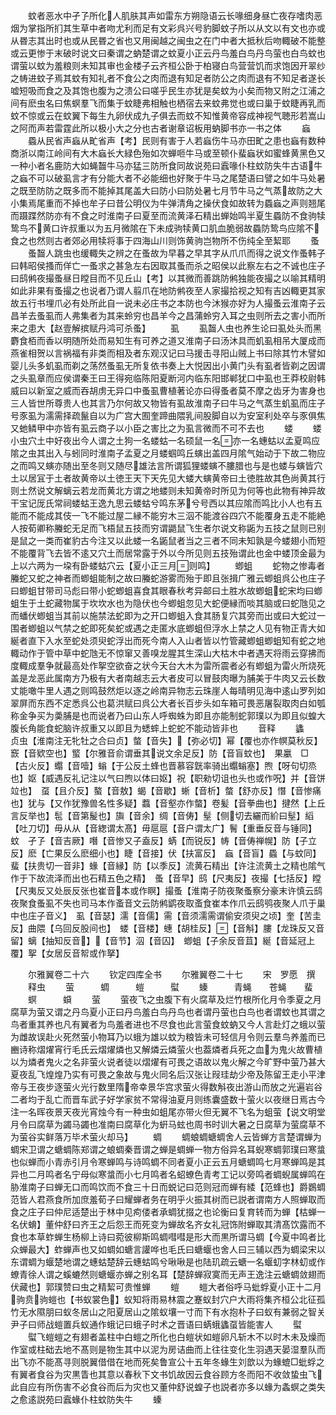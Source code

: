 <!-- { "loadSidebar": true } -->
　　蚊者恶水中孑孒所化人肌肤其声如雷东方朔隐语云长喙细身昼亡夜存嗜肉恶烟为掌指所扪其生草中者吻尤利而足有文彩呉兴号豹脚蚊子所以从文以有文也亦或从昬志其出时也或从民昬之省也又用闽越之闽虫之在门中者大抵秋后吻輙破不能整或云更惨于末破时说文曰秦谓之蚋楚谓之蚊夏小正云丹鸟羞白鸟丹鸟萤也白鸟蚊也谓萤以蚊为羞粮则未知其审也金楼子云齐桓公卧于柏寝白鸟营营饥而求饱因开翠纱之帱进蚊子焉其蚊有知礼者不食公之肉而退有知足者防公之肉而退有不知足者遂长嘘短吸而食之及其饱也腹为之溃公曰嗟乎民生亦犹是矣蚊为小矣而物又附之江浦之间有麽虫名曰焦螟羣飞而集于蚊睫弗相触也栖宿去来蚊弗觉也或曰巢于蚊睫再乳而蚊不惊或云在蚊翼下每生九卵伏成九子俱去而蚊不知惟黄帝容成神视气聴形若嵩山之阿而声若雷霆此所以极小大之分也古者谢章诏板用蚋脚书亦一书之体
　　蝱
　　蟁从民省声蝱从甿省声【考】民则有害于人若蝱伤牛马亦田甿之患也蝱有数种商浙以南江岭间有大木蝱长大緑色殆如次蝉咂牛马或至顿仆蜚蝱状如蜜蜂黄黑色又一种小者名鹿防大如蝇齧牛马亦猛三防所食同故说苑曰蠧喙仆柱蚊防失牛古语牛之蝱不可以破虱言才有分能大者不必能细也好聚于牛马之尾楚语曰譬之如牛马处暑之既至防防之既多而不能掉其尾盖大曰防小曰防处暑七月节牛马之气蒸故防之大小集焉尾重而不掉也牟子曰昔公明仪为牛弹清角之操伏食如故转为蟁蝱之声则翘尾而蹑蹀然防亦有不食之时淮南子曰夏至而流黄泽石精出蝉始鸣半夏生蟁防不食驹犊鸷鸟不黄口许叔重以为五月微隂在下未成驹犊黄口肌血脆弱故蟁防鸷鸟应隂不食之也然则古者郊必用犊将事于四海山川则饰黄驹岂物所不伤纯全至絜耶
　　蚤
　　蚤齧人跳虫也缓輙失之辨之在蚤故为早暮之早其字从爪爪而得之说文作蚤韩子曰韩昭侯搔而佯亡一蚤求之甚急左右因取其蚤而杀之昭侯以此察左右之不诚也庄子曰鸱鸺夜撮蚤昼日瞠目而不见丘山【考】以其微而善跳防鸺独能夜撮之以喻其精明如此非果有蚤撮之也说者乃谓人翦爪在地防鸺夜至人家撮拾视之知有吉凶輙更其家故五行书埋爪必有处所此自一说未必庄书之本防也今沐猴亦好为人撮蚤云淮南子云昌羊去蚤虱而人弗集者为其来蛉穷也昌羊今之昌蒲蛉穷入耳之虫则所去之害小而所来之患大【赵壹解摈赋丹鸿可杀蚤】
　　虱
　　虱齧人虫也养生论曰虱处头而黑麝食栢而香以明随所处而易知生有可养之道又淮南子曰汤沐具而虮虱相吊大厦成而燕雀相贺以言祸福有非类而相及者东观汉记曰马援击寻阳山贼上书曰除其竹木譬如婴儿头多虮虱而剃之荡然蚤虱无所复依书奏上大悦因出小黄门头有虱者皆剃之因谓之头虱章而应侯谓秦王曰王得宛临陈阳夏断河内临东阳邯郸犹口中虱也王莽校尉韩威曰以新室之威而吞胡虏无异口中蚤虱曹植著论亦曰得蚤者莫不摩之齿牙为害身也三人皆世所尊贵人也其言乃尔何故又物皆有虱故淮南子曰牛马之气蒸生虮虱而庄子号豕虱为濡需择疏鬣自以为广宫大囿奎蹄曲隈乳间股脚自以为安室利处卒与豕俱焦又虵鳞甲中亦皆有虱云商子以小臣之害比之为虱言微而不可不去也
　　蝼
　　蝼小虫穴土中好夜出今人谓之土狗一名蝼蛄一名硕鼠一名亦一名蟪蛄以孟夏鸣应隂之虫其出入与蚓同时淮南子孟夏之月蝼蝈鸣丘螾出盖四月隂气始动于下故二物应之而鸣又螾亦随出至冬则又随尽雄法言所谓狐狸蝼螾不膢腊也与是也蝼与螾皆穴土以居冝于土者故黄帝以土徳王天下天先见大蝼大螾黄帝曰土徳胜故其色尚黄其行则土然说文解螭云若龙而黄北方谓之地蝼则未知黄帝时所见为何等也此物有神异故干宝记厐氏常祠蝼蛄王逸九思云蝼蛄兮鸣东茅兮号西以其应隂而鸣比小人也有五能而不能成其伎一飞不能过屋二縁不能穷木三泅不能渡谷四穴不能覆身五走不能絶人按荀卿称螣蛇无足而飞梧鼠五技而穷谓鼯鼠飞生者尔说文称鼫为五技之鼠则已别是鼠之一类而崔豹古今注又以此蝼一名鼫鼠者当之三者不同未知孰是今蝼翅小而短不能覆背飞去皆不逺又穴土而居常露于外以今所见则五技殆谓此也金中蝼顶金最为上以六两为一垜有卧蝼蛄穴云【夏小正三月则鸣】
　　蝍蛆
　　蛇物之惨毒者螣蛇又蛇之神者而蝍蛆能制之故曰螣蛇游雾而殆于即且张揖广雅云蝍蛆呉公也庄子曰蝍蛆甘带司马彪曰带小蛇蝍蛆喜食其眼春秋考异邮曰土胜水故蝍蛆蛇宋均曰蝍蛆生于土蛇藏物属于坎坎水也为隐伏也今蝍蛆忽见大蛇便縁而啖其脑或曰蛇虺见之而蟠伏蝍蛆当其前以施禁法蛇即为之开口蝍蛆入食其肠复穴其旁而出或曰大蛇过一围者蝍蛆以气禁之蛇即死矣蛇或遇之走匿水底蝍蛆但浮水上禁之人见有物正青大如綖者直下入水至蛇处须臾蛇浮出而死今南人入山者皆以竹管藏蝍蛆蝍蛆知有蛇之地輙动作于管中草中蛇虺无不惊窜又善嗅龙腥其生深山大枯木中者遇天将雨云穿拂而度輙成羣争就最高处作挐空欲奋之状今天台大木为雷所震者必有蝍蛆为雷火所烧死盖是龙恶此属南方乃极有大者南越志云大者皮可以冒鼓肉曝为脯美于牛肉又云长数丈能噉牛里人遇之则鸣鼓然炬以逐之岭南异物志云珠崖人每晴明见海中逺山罗列如翠屏而东西不定悉呉公也葛洪赋曰呉公大者长百步头如车箱可畏恶屠裂取肉白如瓠称金争买为羮脯是也而说者乃曰山东人呼蜘蛛为即且亦能制蛇郭璞以为即且似蝗大腹长角能食蛇脑许叔重又以即且为蟋蟀上蛇蛇不能动皆非也
　　音释
　　蠭　　贞虫【淮南注无牝牡之合曰贞】螫【音失】【弥必切】幂【覆也亦作幎莫秋反】窾【音欵空也】螸【尔雅音俞谓垂其说文余足反】防【音盲蚊也】　果臝　□【古火反】蠮【音噎】螉【于公反土蜂也晋慕容皝率骑出蠮螉塞】煦【呀句切烝也】妪【威遇反礼记注以气曰煦以体曰妪】祝【职勑切诅也头也或作呪】并【音饼竝也】　虿【且介反】螯【音敖】蝎【音歇】蜥【音析】螫【舒亦反】憯【音惨痛也】犹与【又作犹豫兽名性多疑】蠚【音壑亦作螫】卷髪【音拳曲也】揵然【上丘言反举也】髢【音第髲也】旟【音余】绸【音俦】髽【侧切去纚而紒曰髽】縚【吐刀切】毋从从【音緫谓太髙】毋扈扈【音户谓太广】鬌【重垂反音与锤同】　蚊　孑孒【音吉厥】噆【音惨又子盍反】蜹【而锐反】帱【音俦禅幌】防【子立反】麽【亡果反么麽细小也】睫【音接】伏【扶富反】　蝱【音盲】蟁【与蚊同】蜚【扶贵切一音非】蝝【音縁】防【以季反】流黄石精出【许注流黄土之精也隂气作于下故流泽而出也石精五色之精】　蚤【音早】鸱【尺夷反】夜撮【七括反】瞠【尺夷反又处辰反张也崔音本或作瞑】撮蚤【淮南子防夜聚蚤察分豪末许慎云鸱夜聚食蚤虱不失也司马本作蚉音文云防鸺鹠夜取蚉食崔本作爪云鸱鸮夜聚人爪于巢中也庄子音义】　虱【音瑟】濡【音儒】需【音须濡需谓偷安须臾之顷】奎【苦圭反】曲隈【乌回反股间也】　蝼【音楼】蟪【胡桂反】【音斛】膢【龙珠反又音留】螭【抽知反音】【音节】泅【音囚】　蝍蛆【子余反音苴】綖【音延冠上覆】挐【女居反音帤或作拏】




　　尔雅翼卷二十六
　　钦定四库全书
　　尔雅翼卷二十七
　　宋　罗愿　撰
　　释虫
　　萤　　　蜩　　　螘　　　螱
　　螓　　　青蝇　　苍蝇　　蜚
　　螟　　　蟘
　　萤
　　萤夜飞之虫腹下有火腐草及烂竹根所化月令季夏之月腐草为萤又谓之丹鸟夏小正曰丹鸟羞白鸟丹鸟也者谓丹萤也白鸟也者谓蚊也其谓之鸟者重其养也凡有翼者为鸟羞者进也不尽食也此言萤食蚊蚋又今人言赴灯之蛾以萤为雌故误赴火死然萤小物耳乃以蛾为雄以蚊为粮皆未可轻信月令则云羣鸟养羞而已豳诗称熠燿宵行毛氏云熠燿燐也又解燐云燐萤火也葢燐者兵死之血为鬼火故曹植以为燐者鬼火之名非萤火说者徒以熠燿有可畏之语故以鬼火解之今旷野中萤乃甚大夏夜乱飞煌煌乃实有可畏之象故与鬼火同名后汉张让叚珪劫少帝及陈留王走小平津帝与王夜步逐萤火光行数里隋帝幸景华宫求萤火得数斛夜出游山而放之光遍岩谷二者均于乱亡而晋车武子好学家贫不常得油夏月则练囊盛数十萤火以夜继日焉古今注一名晖夜景天夜光宵烛今有一种虫如蛆尾亦带火但无翼不飞名为蛆萤【说文明堂月令曰腐草为蠲马蠲也准南曰腐草化为蚈马蚿也周书时训大暑之日腐草为萤腐草不为萤谷实鲜落万毕术萤火却马】
　　蜩
　　蜩蜋蜩螗蜩舍人云皆蝉方言楚谓蝉为蜩宋卫谓之螗蜩陈郑谓之蜋蜩秦晋谓之蝉是蜩蝉一物方俗异名耳蜺寒蜩郭璞曰寒螀也似蝉而小青赤引月令寒蝉鸣与诗鸣蜩不同者夏小正云五月螗蜩鸣七月寒蝉鸣是其异也二月鸣者名宁母似寒螀而小七月鸣者名蛁蟟色青考工记以旁鸣者蜩蜺属蝉鸣在胁淮南子曰蝉无口而鸣饮而不食三十日而蜕记曰范则冠而蝉有緌【范蜂也】爵鷃蜩范皆人君燕食所加庶羞荀子曰耀蝉者务在明乎火振其树而已説者谓南方人照蝉取而食之庄子曰仲尼适楚出于林中见痀偻者承蜩犹掇之也论衡曰复育转而为蝉【枯蝉一名伏蜟】董仲舒曰齐王之后怨王而死变为蝉故名齐女礼冠饰附蝉取其清髙饮露而不食也本草蚱蝉生杨柳上诗曰菀彼柳斯鸣蜩嘒嘒是形大而黒所谓马蜩【今夏中鸣者比众蝉最大】蚱蝉声也又如蜩如螗言讙哗也毛氏曰螗蝘也舍人曰三辅以西为蜩梁宋以东谓蜩为蝘楚地谓之蟪蛄楚辞云蟪蛄鸣兮啾啾是也陆玑疏云螗一名蝘虭字林虭或作蟟青徐人谓之螇螰然则螗蝘亦蝉之别名耳【楚辞蝉寂寞而无声王逸注云螗蜩敛翅而伏藏也】郭璞赞曰虫之精絜可贵惟蝉
　　螘
　　螘大者俗呼马蚍蜉夏小正十二月驹贲驹螘也【书蚁裳色】蚁知将雨易林震之蹇蚁封穴户大雨将集齐桓公北征孤竹无水隰朋曰蚁冬居山之阳夏居山之隂蚁壤一寸而下有水抱朴子曰蚁有兼弱之智关尹子曰师战螘置兵蚁通作蛾记曰蛾子时术之晋语曰蜹蛾蠭虿皆能害人
　　螱
　　螱飞螘螘之有翅者盖柱中白螘之所化也白螘状如螘卵凡斩木不以时木未及燥而作室或柱础去地不髙则是物生其中以泥为房诘曲而上往往变化生羽遇天晏湿羣队而出飞亦不能髙寻则脱翼借借在地而死矣鲁宣公十五年冬蝝生刘歆以为蝝螕□蚍蜉之有翼者食谷为灾黒眚也其意以春秋下文书饥故因云食谷顾方冬而阳不收敛蛰虫飞此自应有所伤害不必食谷而后为灾也又董仲舒说蝗子也説者亦多以蝝为螽螟之类失之愈逺説苑曰蠧蝝仆柱蚊防失牛
　　螓
